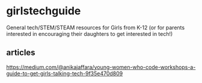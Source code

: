 # girlstechguide

General tech/STEM/STEAM resources for Girls from K-12 (or for parents interested in encouraging their daughters to get interested in tech!) 

## articles 
https://medium.com/@anikajaffara/young-women-who-code-workshops-a-guide-to-get-girls-talking-tech-9f35e470d809
